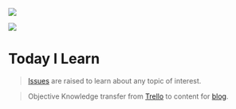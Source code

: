 
![](https://user-images.githubusercontent.com/414141/99061047-0f489000-25c9-11eb-92a3-102a453143b3.png)

![](https://www.freecodecamp.org/news/content/images/size/w2000/2020/05/Thumbnail-v7.png)


# Today I Learn


> [Issues](https://github.com/codeanit/til/issues) are raised to learn about any topic of interest.


> Objective
  Knowledge transfer from [Trello](https://trello.com/b/GGhug4Bh/journey-of-a-software-engineer) to content for [blog](https://codeanit.com).

